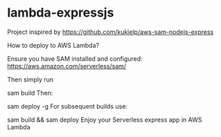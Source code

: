 # lambda-expressjs
Project inspired by https://github.com/kukielp/aws-sam-nodejs-express



How to deploy to AWS Lambda?

Ensure you have SAM installed and configured: https://aws.amazon.com/serverless/sam/

Then simply run

sam build
Then:

sam deploy -g
For subsequent builds use:

sam build && sam deploy
Enjoy your Serverless express app in AWS Lambda

